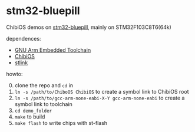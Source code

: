 stm32-bluepill
===

ChibiOS demos on [stm32-bluepill](http://wiki.stm32duino.com/index.php?title=Blue_Pill), mainly on STM32F103C8T6(64k)

dependences:

* [GNU Arm Embedded Toolchain](https://developer.arm.com/open-source/gnu-toolchain/gnu-rm)
* [ChibiOS](http://www.chibios.org)
* [stlink](https://github.com/texane/stlink)

howto:

0. clone the repo and `cd` in
1. `ln -s /path/to/ChiboOS ChibiOS` to create a symbol link to ChibiOS root
2. `ln -s /path/to/gcc-arm-none-eabi-X-Y gcc-arm-none-eabi` to create a symbol link to toolchain
3. `cd demo_folder`
4. `make` to build
5. `make flash` to write chips with st-flash
